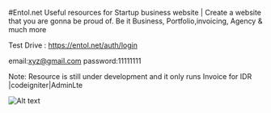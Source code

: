 #Entol.net 
Useful resources for Startup business website  | Create a website that you are gonna be proud of. Be it Business, Portfolio,invoicing, Agency & much more  

Test Drive : https://entol.net/auth/login

email:xyz@gmail.com
password:11111111

Note: Resource is still under development and it only runs Invoice for IDR |codeigniter|AdminLte

![Alt text](https://entol.net/uploads/2vctys2irfwgcks084.jpg "Dashboard Screenshoot")


